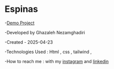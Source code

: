 # Espinas


-[Demo Project](https://ghazalehnezamghadiri.github.io/Espinas/) 

-Developed by Ghazaleh Nezamghadiri

-Created - 2025-04-23

-Technologies Used : Html , css , tailwind ,  

-How to reach me : with my [instagram](https://www.instagram.com/ghazale.ghadiri/?hl=en) and  [linkedin](https://www.linkedin.com/in/ghazaleh-nezamghadiri-06b626302/)
